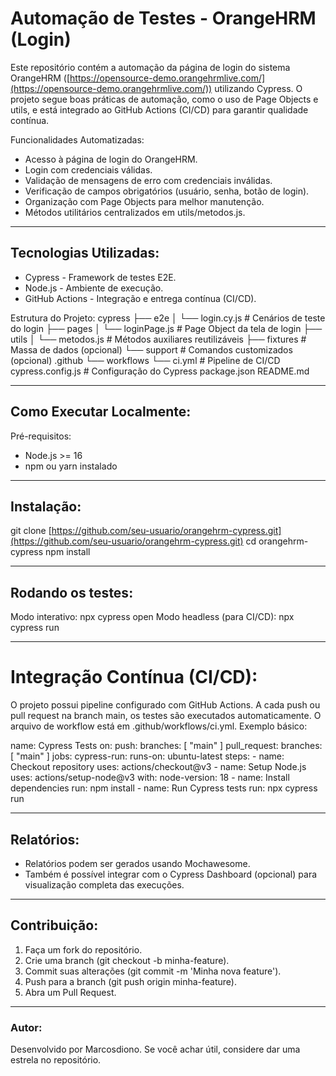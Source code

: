 # Automação de Testes - OrangeHRM (Login)

Este repositório contém a automação da página de login do sistema OrangeHRM ([https://opensource-demo.orangehrmlive.com/](https://opensource-demo.orangehrmlive.com/)) utilizando Cypress. O projeto segue boas práticas de automação, como o uso de Page Objects e utils, e está integrado ao GitHub Actions (CI/CD) para garantir qualidade contínua.

Funcionalidades Automatizadas:

* Acesso à página de login do OrangeHRM.
* Login com credenciais válidas.
* Validação de mensagens de erro com credenciais inválidas.
* Verificação de campos obrigatórios (usuário, senha, botão de login).
* Organização com Page Objects para melhor manutenção.
* Métodos utilitários centralizados em utils/metodos.js.

---

## Tecnologias Utilizadas:

* Cypress - Framework de testes E2E.
* Node.js - Ambiente de execução.
* GitHub Actions - Integração e entrega contínua (CI/CD).

Estrutura do Projeto:
cypress
├── e2e
│   └── login.cy.js        # Cenários de teste do login
├── pages
│   └── loginPage.js       # Page Object da tela de login
├── utils
│   └── metodos.js         # Métodos auxiliares reutilizáveis
├── fixtures               # Massa de dados (opcional)
└── support                # Comandos customizados (opcional)
.github
└── workflows
└── ci.yml             # Pipeline de CI/CD
cypress.config.js          # Configuração do Cypress
package.json
README.md

---

## Como Executar Localmente:

Pré-requisitos:

* Node.js >= 16
* npm ou yarn instalado

---

## Instalação:

git clone [https://github.com/seu-usuario/orangehrm-cypress.git](https://github.com/seu-usuario/orangehrm-cypress.git)
cd orangehrm-cypress
npm install

---

## Rodando os testes:

Modo interativo:
npx cypress open
Modo headless (para CI/CD):
npx cypress run

---

# Integração Contínua (CI/CD):

O projeto possui pipeline configurado com GitHub Actions. A cada push ou pull request na branch main, os testes são executados automaticamente. O arquivo de workflow está em .github/workflows/ci.yml. Exemplo básico:

name: Cypress Tests
on:
push:
branches: \[ "main" ]
pull\_request:
branches: \[ "main" ]
jobs:
cypress-run:
runs-on: ubuntu-latest
steps:
\- name: Checkout repository
uses: actions/checkout\@v3
\- name: Setup Node.js
uses: actions/setup-node\@v3
with:
node-version: 18
\- name: Install dependencies
run: npm install
\- name: Run Cypress tests
run: npx cypress run

---

## Relatórios:

* Relatórios podem ser gerados usando Mochawesome.
* Também é possível integrar com o Cypress Dashboard (opcional) para visualização completa das execuções.

---

## Contribuição:

1. Faça um fork do repositório.
2. Crie uma branch (git checkout -b minha-feature).
3. Commit suas alterações (git commit -m 'Minha nova feature').
4. Push para a branch (git push origin minha-feature).
5. Abra um Pull Request.

---

### Autor:
Desenvolvido por Marcosdiono. Se você achar útil, considere dar uma estrela no repositório.
